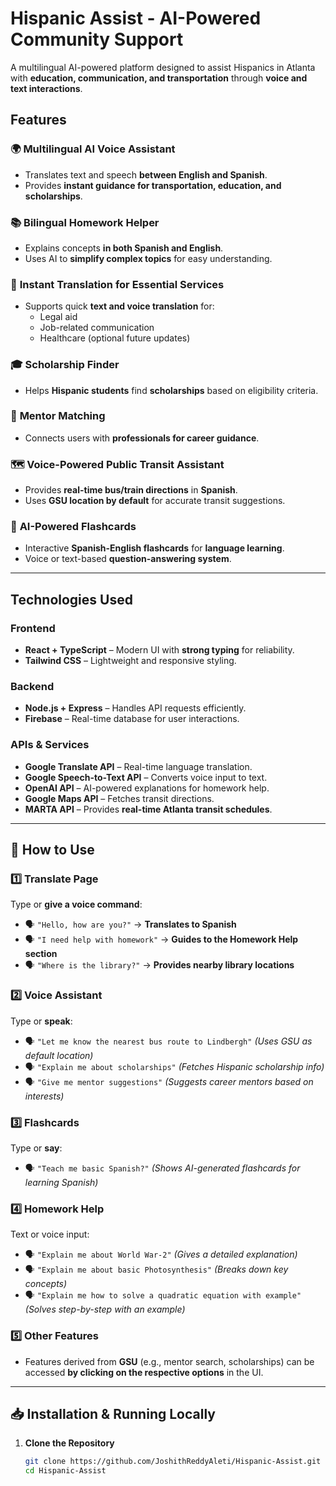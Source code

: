 # Hispanic Assist - AI-Powered Community Support

A multilingual AI-powered platform designed to assist Hispanics in Atlanta with **education, communication, and transportation** through **voice and text interactions**.

## Features

### 🌍 **Multilingual AI Voice Assistant**
- Translates text and speech **between English and Spanish**.
- Provides **instant guidance for transportation, education, and scholarships**.

### 📚 **Bilingual Homework Helper**
- Explains concepts **in both Spanish and English**.
- Uses AI to **simplify complex topics** for easy understanding.

### 🔄 **Instant Translation for Essential Services**
- Supports quick **text and voice translation** for:
  - Legal aid
  - Job-related communication
  - Healthcare (optional future updates)

### 🎓 **Scholarship Finder**
- Helps **Hispanic students** find **scholarships** based on eligibility criteria.

### 🏫 **Mentor Matching**
- Connects users with **professionals for career guidance**.

### 🗺️ **Voice-Powered Public Transit Assistant**
- Provides **real-time bus/train directions** in **Spanish**.
- Uses **GSU location by default** for accurate transit suggestions.

### 📝 **AI-Powered Flashcards**
- Interactive **Spanish-English flashcards** for **language learning**.
- Voice or text-based **question-answering system**.

---

## Technologies Used

### **Frontend**
- **React + TypeScript** – Modern UI with **strong typing** for reliability.
- **Tailwind CSS** – Lightweight and responsive styling.

### **Backend**
- **Node.js + Express** – Handles API requests efficiently.
- **Firebase** – Real-time database for user interactions.

### **APIs & Services**
- **Google Translate API** – Real-time language translation.
- **Google Speech-to-Text API** – Converts voice input to text.
- **OpenAI API** – AI-powered explanations for homework help.
- **Google Maps API** – Fetches transit directions.
- **MARTA API** – Provides **real-time Atlanta transit schedules**.

---

## 🚀 How to Use

### **1️⃣ Translate Page**
Type or **give a voice command**:  
- 🗣️ `"Hello, how are you?"` → **Translates to Spanish**  
- 🗣️ `"I need help with homework"` → **Guides to the Homework Help section**  
- 🗣️ `"Where is the library?"` → **Provides nearby library locations**  

### **2️⃣ Voice Assistant**
Type or **speak**:  
- 🗣️ `"Let me know the nearest bus route to Lindbergh"` *(Uses GSU as default location)*  
- 🗣️ `"Explain me about scholarships"` *(Fetches Hispanic scholarship info)*  
- 🗣️ `"Give me mentor suggestions"` *(Suggests career mentors based on interests)*  

### **3️⃣ Flashcards**
Type or **say**:  
- 🗣️ `"Teach me basic Spanish?"` *(Shows AI-generated flashcards for learning Spanish)*  

### **4️⃣ Homework Help**
Text or voice input:  
- 🗣️ `"Explain me about World War-2"` *(Gives a detailed explanation)*  
- 🗣️ `"Explain me about basic Photosynthesis"` *(Breaks down key concepts)*  
- 🗣️ `"Explain me how to solve a quadratic equation with example"` *(Solves step-by-step with an example)*  

### **5️⃣ Other Features**
- Features derived from **GSU** (e.g., mentor search, scholarships) can be accessed **by clicking on the respective options** in the UI.

---

## 📥 Installation & Running Locally

1. **Clone the Repository**  
   ```bash
   git clone https://github.com/JoshithReddyAleti/Hispanic-Assist.git
   cd Hispanic-Assist
